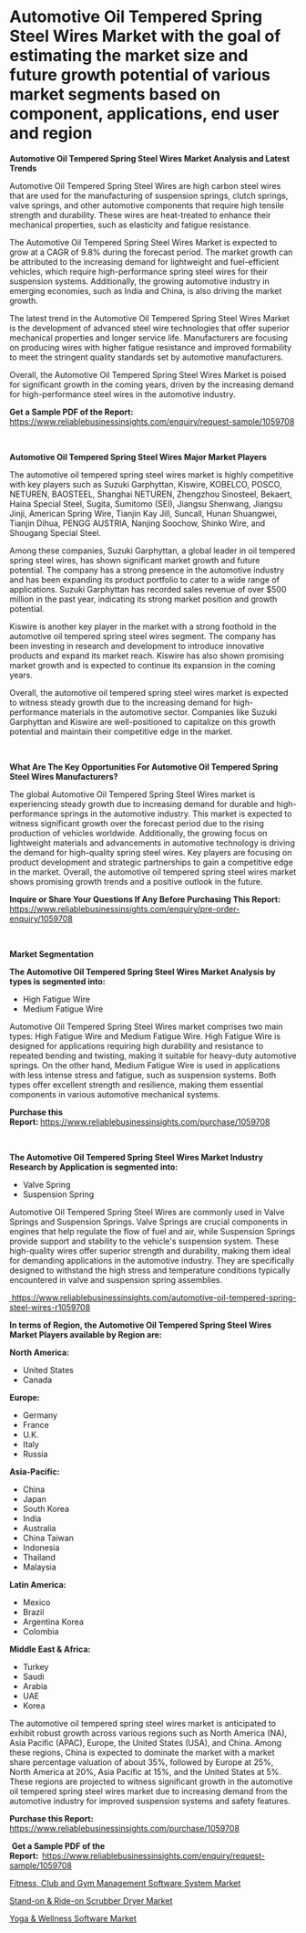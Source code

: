 <p><h1>Automotive Oil Tempered Spring Steel Wires Market with the goal of estimating the market size and future growth potential of various market segments based on component, applications, end user and region</h1></p><p><strong>Automotive Oil Tempered Spring Steel Wires Market Analysis and Latest Trends</strong></p>
<p><p>Automotive Oil Tempered Spring Steel Wires are high carbon steel wires that are used for the manufacturing of suspension springs, clutch springs, valve springs, and other automotive components that require high tensile strength and durability. These wires are heat-treated to enhance their mechanical properties, such as elasticity and fatigue resistance.</p><p>The Automotive Oil Tempered Spring Steel Wires Market is expected to grow at a CAGR of 9.8% during the forecast period. The market growth can be attributed to the increasing demand for lightweight and fuel-efficient vehicles, which require high-performance spring steel wires for their suspension systems. Additionally, the growing automotive industry in emerging economies, such as India and China, is also driving the market growth.</p><p>The latest trend in the Automotive Oil Tempered Spring Steel Wires Market is the development of advanced steel wire technologies that offer superior mechanical properties and longer service life. Manufacturers are focusing on producing wires with higher fatigue resistance and improved formability to meet the stringent quality standards set by automotive manufacturers.</p><p>Overall, the Automotive Oil Tempered Spring Steel Wires Market is poised for significant growth in the coming years, driven by the increasing demand for high-performance steel wires in the automotive industry.</p></p>
<p><strong>Get a Sample PDF of the Report:&nbsp;</strong> <a href="https://www.reliablebusinessinsights.com/enquiry/request-sample/1059708">https://www.reliablebusinessinsights.com/enquiry/request-sample/1059708</a></p>
<p>&nbsp;</p>
<p><strong>Automotive Oil Tempered Spring Steel Wires Major Market Players</strong></p>
<p><p>The automotive oil tempered spring steel wires market is highly competitive with key players such as Suzuki Garphyttan, Kiswire, KOBELCO, POSCO, NETUREN, BAOSTEEL, Shanghai NETUREN, Zhengzhou Sinosteel, Bekaert, Haina Special Steel, Sugita, Sumitomo (SEI), Jiangsu Shenwang, Jiangsu Jinji, American Spring Wire, Tianjin Kay Jill, Suncall, Hunan Shuangwei, Tianjin Dihua, PENGG AUSTRIA, Nanjing Soochow, Shinko Wire, and Shougang Special Steel.</p><p>Among these companies, Suzuki Garphyttan, a global leader in oil tempered spring steel wires, has shown significant market growth and future potential. The company has a strong presence in the automotive industry and has been expanding its product portfolio to cater to a wide range of applications. Suzuki Garphyttan has recorded sales revenue of over $500 million in the past year, indicating its strong market position and growth potential.</p><p>Kiswire is another key player in the market with a strong foothold in the automotive oil tempered spring steel wires segment. The company has been investing in research and development to introduce innovative products and expand its market reach. Kiswire has also shown promising market growth and is expected to continue its expansion in the coming years.</p><p>Overall, the automotive oil tempered spring steel wires market is expected to witness steady growth due to the increasing demand for high-performance materials in the automotive sector. Companies like Suzuki Garphyttan and Kiswire are well-positioned to capitalize on this growth potential and maintain their competitive edge in the market.</p></p>
<p>&nbsp;</p>
<p><strong>What Are The Key Opportunities For Automotive Oil Tempered Spring Steel Wires Manufacturers?</strong></p>
<p><p>The global Automotive Oil Tempered Spring Steel Wires market is experiencing steady growth due to increasing demand for durable and high-performance springs in the automotive industry. This market is expected to witness significant growth over the forecast period due to the rising production of vehicles worldwide. Additionally, the growing focus on lightweight materials and advancements in automotive technology is driving the demand for high-quality spring steel wires. Key players are focusing on product development and strategic partnerships to gain a competitive edge in the market. Overall, the automotive oil tempered spring steel wires market shows promising growth trends and a positive outlook in the future.</p></p>
<p><strong>Inquire or Share Your Questions If Any Before Purchasing This Report:</strong> <a href="https://www.reliablebusinessinsights.com/enquiry/pre-order-enquiry/1059708">https://www.reliablebusinessinsights.com/enquiry/pre-order-enquiry/1059708</a></p>
<p>&nbsp;</p>
<p><strong>Market Segmentation</strong></p>
<p><strong>The Automotive Oil Tempered Spring Steel Wires Market Analysis by types is segmented into:</strong></p>
<p><ul><li>High Fatigue Wire</li><li>Medium Fatigue Wire</li></ul></p>
<p><p>Automotive Oil Tempered Spring Steel Wires market comprises two main types: High Fatigue Wire and Medium Fatigue Wire. High Fatigue Wire is designed for applications requiring high durability and resistance to repeated bending and twisting, making it suitable for heavy-duty automotive springs. On the other hand, Medium Fatigue Wire is used in applications with less intense stress and fatigue, such as suspension systems. Both types offer excellent strength and resilience, making them essential components in various automotive mechanical systems.</p></p>
<p><strong>Purchase this Report:&nbsp;</strong><a href="https://www.reliablebusinessinsights.com/purchase/1059708">https://www.reliablebusinessinsights.com/purchase/1059708</a></p>
<p>&nbsp;</p>
<p><strong>The Automotive Oil Tempered Spring Steel Wires Market Industry Research by Application is segmented into:</strong></p>
<p><ul><li>Valve Spring</li><li>Suspension Spring</li></ul></p>
<p><p>Automotive Oil Tempered Spring Steel Wires are commonly used in Valve Springs and Suspension Springs. Valve Springs are crucial components in engines that help regulate the flow of fuel and air, while Suspension Springs provide support and stability to the vehicle's suspension system. These high-quality wires offer superior strength and durability, making them ideal for demanding applications in the automotive industry. They are specifically designed to withstand the high stress and temperature conditions typically encountered in valve and suspension spring assemblies.</p></p>
<p><a href="https://www.reliablebusinessinsights.com/automotive-oil-tempered-spring-steel-wires-r1059708">&nbsp;https://www.reliablebusinessinsights.com/automotive-oil-tempered-spring-steel-wires-r1059708</a></p>
<p><strong>In terms of Region, the Automotive Oil Tempered Spring Steel Wires Market Players available by Region are:</strong></p>
<p>
    <p> <strong> North America: </strong>
        <ul>
            <li>United States</li>
            <li>Canada</li>
        </ul>
        </p> 
    <p> <strong> Europe: </strong>
        <ul>
            <li>Germany</li>
            <li>France</li>
            <li>U.K.</li>
            <li>Italy</li>
            <li>Russia</li>
        </ul>
        </p> 
    <p> <strong> Asia-Pacific: </strong>
        <ul>
            <li>China</li>
            <li>Japan</li>
            <li>South Korea</li>
            <li>India</li>
            <li>Australia</li>
            <li>China Taiwan</li>
            <li>Indonesia</li>
            <li>Thailand</li>
            <li>Malaysia</li>
        </ul>
        </p> 
    <p> <strong> Latin America: </strong>
        <ul>
            <li>Mexico</li>
            <li>Brazil</li>
            <li>Argentina Korea</li>
            <li>Colombia</li>
        </ul>
        </p> 
    <p> <strong> Middle East & Africa: </strong>
        <ul>
            <li>Turkey</li>
            <li>Saudi</li>
            <li>Arabia</li>
            <li>UAE</li>
            <li>Korea</li>
        </ul>
    </p>
    </p>
<p><p>The automotive oil tempered spring steel wires market is anticipated to exhibit robust growth across various regions such as North America (NA), Asia Pacific (APAC), Europe, the United States (USA), and China. Among these regions, China is expected to dominate the market with a market share percentage valuation of about 35%, followed by Europe at 25%, North America at 20%, Asia Pacific at 15%, and the United States at 5%. These regions are projected to witness significant growth in the automotive oil tempered spring steel wires market due to increasing demand from the automotive industry for improved suspension systems and safety features.</p></p>
<p><strong>Purchase this Report: </strong><a href="https://www.reliablebusinessinsights.com/purchase/1059708">https://www.reliablebusinessinsights.com/purchase/1059708</a></p>
<p>&nbsp;<strong>Get a Sample PDF of the Report:&nbsp;&nbsp;</strong><a href="https://www.reliablebusinessinsights.com/enquiry/request-sample/1059708">https://www.reliablebusinessinsights.com/enquiry/request-sample/1059708</a></p>
<p><strong></strong></p>
<p><p><a href="https://medium.com/@erinveum/fitness-club-and-gym-management-software-system-market-research-report-market-forecast-and-growth-d5346ed2515a">Fitness, Club and Gym Management Software System Market</a></p><p><a href="https://medium.com/@lottierunte1948/stand-on-ride-on-scrubber-dryer-market-size-market-segmentation-market-trends-and-growth-05109540d541">Stand-on & Ride-on Scrubber Dryer Market</a></p><p><a href="https://medium.com/@jacobwilkins67/yoga-wellness-software-market-market-segmentation-geographical-regions-and-market-forcast-till-17fa03841af0">Yoga & Wellness Software Market</a></p></p>